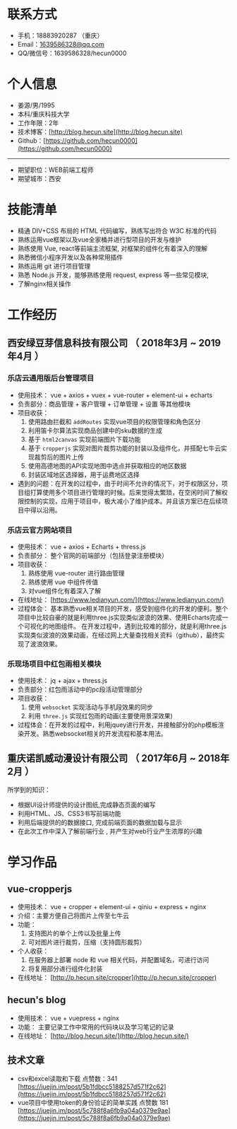 
# 联系方式
- 手机：18883920287 （重庆）
- Email：1639586328@qq.com
- QQ/微信号：1639586328/hecun0000


# 个人信息

 - 姜源/男/1995 
 - 本科/重庆科技大学 
 - 工作年限：2年
 - 技术博客：[http://blog.hecun.site](http://blog.hecun.site)
 - Github：[https://github.com/hecun0000](https://github.com/hecun0000)                          
  
*** 
 - 期望职位：WEB前端工程师
 - 期望城市：西安

# 技能清单

 - 精通 DIV+CSS 布局的 HTML 代码编写，熟练写出符合 W3C 标准的代码
 - 熟练运用vue框架以及vue全家桶并进行型项目的开发与维护
 - 熟练使用 Vue, react等前端主流框架, 对框架的组件化有着深入的理解
 - 熟悉微信小程序开发以及各种常用插件
 - 熟练运用 git 进行项目管理
 - 熟悉 Node.js 开发，能够熟练使用 request, express 等一些常见模块,
 - 了解nginx相关操作


# 工作经历

## 西安绿豆芽信息科技有限公司 （ 2018年3月 ~ 2019年4月 ）

### 乐店云通用版后台管理项目   
- 使用技术： vue + axios + vuex + vue-router + element-ui + echarts 
- 负责部分：商品管理 + 客户管理 + 订单管理 + 设置 等其他模块  
- 项目收获：
    1.  使用路由拦截和 `addRoutes` 实现vue项目的权限管理和角色区分    
    2.  利用笛卡尔算法实现商品创建中的sku数据的生成
    3.  基于 `html2canvas` 实现前端图片下载功能  
    4.  基于 `cropperjs` 实现对图片裁剪功能的封装以及组件化，并搭配七牛云实现裁剪后的图片上传  
    5.  使用高德地图的API实现地图中选点并获取相应的地区数据
    6.  封装区域地区选择器，用于运费地区选择
 - 遇到的问题：在开发的过程中，由于时间不允许的情况下，对于权限区分，项目组打算使用多个项目进行管理的时候。后来觉得太繁琐，在空闲时间了解权限控制的实现，应用于项目中，极大减小了维护成本。并且该方案已在后续项目中得以沿用。

###  乐店云官方网站项目
- 使用技术： vue + axios + Echarts + thress.js  
- 负责部分： 整个官网的前端部分（包括登录注册模块）
- 项目收获：
    1. 熟练使用 vue-router 进行路由管理
    2. 熟练使用 vue 中组件传值
    3. 对vue组件化有着深入了解
- 在线地址： [https://www.ledianyun.com/](https://www.ledianyun.com/)
- 过程体会： 基本熟悉vue相关项目的开发，感受到组件化的开发的便利。整个项目中比较自豪的就是利用three.js实现类似波浪的效果、使用Echarts完成一个可视化的地图组件。 在开发过程中，遇到比较难的部分，就是利用three.js实现类似波浪的效果动画，在经过网上大量查找相关资料（github），最终实现了波浪效果。

### 乐现场项目中红包雨相关模块
 - 使用技术： jq + ajax + thress.js 
- 负责部分：红包雨活动中的pc段活动管理部分  
- 项目收获：
    1.  使用 `websocket` 实现活动与手机段效果的同步
    2.  利用 `three.js` 实现红包雨的动画(主要使用景深效果)
 - 过程体会：在开发的过程中，利用jquey进行开发，并接触部分的php模板渲染开发。熟悉websocket相关的开发流程和基本用法。

  
## 重庆诺凯威动漫设计有限公司 （ 2017年6月 ~ 2018年2月 ）

所学到的知识：
- 根据UI设计师提供的设计图纸,完成静态页面的编写
- 利用HTML、JS、CSS3书写前端功能
- 利用后端提供的的数据接口, 完成前端页面的数据加载与显示
- 在此次工作中深入了解前端行业 , 并产生对web行业产生浓厚的兴趣

  
# 学习作品
 ## vue-cropperjs
  - 使用技术： vue + cropper + element-ui + qiniu + express + nginx
  - 介绍：主要方便自己将图片上传至七牛云
  - 功能：
    1. 支持图片的单个上传以及批量上传
    2. 可对图片进行裁剪，压缩（支持圆形裁剪）
  - 个人收获： 
    1. 在服务器上部署 node 和 vue 相关代码，并配置域名，可进行访问
    2. 将复用部分进行组件化封装
  - 在线地址： [http://p.hecun.site/cropper](http://p.hecun.site/cropper)


 ## hecun's blog
  - 使用技术： vue + vuepress + nginx 
  - 功能： 主要记录工作中常用的代码块以及学习笔记的记录
  - 在线地址： [http://blog.hecun.site/](http://blog.hecun.site/)
 
## 技术文章

- csv和excel读取和下载  点赞数：341     [https://juejin.im/post/5b1fdbcc5188257d571f2c62](https://juejin.im/post/5b1fdbcc5188257d571f2c62) 
- vue项目中使用token的身份验证的简单实践 点赞数 181 [https://juejin.im/post/5c788f8a6fb9a04a0379e9ae](https://juejin.im/post/5c788f8a6fb9a04a0379e9ae)
      